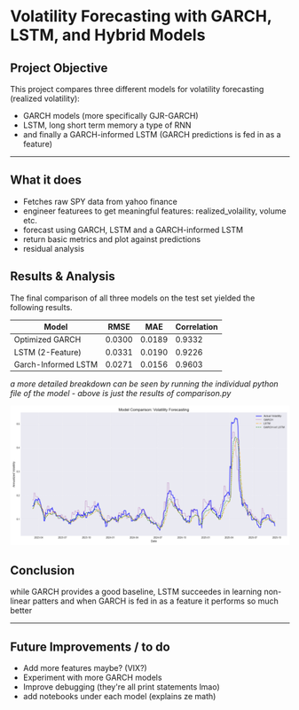 # Volatility Forecasting with GARCH, LSTM, and Hybrid Models

## Project Objective
This project compares three different models for volatility forecasting (realized volatility):
- GARCH models (more specifically GJR-GARCH)
- LSTM, long short term memory a type of RNN
- and finally a GARCH-informed LSTM (GARCH predictions is fed in as a feature)

---


## What it does

- Fetches raw SPY data from yahoo finance 
- engineer featurees to get meaningful features: realized_volaility, volume etc.
- forecast using GARCH, LSTM and a GARCH-informed LSTM
- return basic metrics and plot against predictions
- residual analysis



##  Results & Analysis

The final comparison of all three models on the test set yielded the following results.


| Model               | RMSE   | MAE    | Correlation | 
|---------------------|--------|--------|-------------| 
| Optimized GARCH     | 0.0300 | 0.0189 | 0.9332      | 
| LSTM (2-Feature)    | 0.0331 | 0.0190 | 0.9226      | 
| Garch-Informed LSTM | 0.0271 | 0.0156 | 0.9603      | 

*a more detailed breakdown can be seen by running the individual python file of the model - 
above is just the results of
comparison.py*

![Final Plot](forecast_comparison.png)

## Conclusion

while GARCH provides a good baseline, LSTM succeedes in learning non-linear patters and when GARCH is fed in
as a feature it performs so much better 

---

## Future Improvements / to do

- Add more features maybe? (VIX?)
- Experiment with more GARCH models
- Improve debugging (they're all print statements lmao)
- add notebooks under each model (explains ze math)
